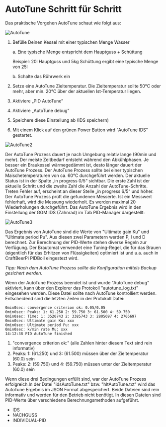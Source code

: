 # AutoTune Schritt für Schritt

Das praktische Vorgehen AutoTune schaut wie folgt aus:

![AutoTune](../docs/img/IDS-AutoTune.jpg)

1. Befülle Deinen Kessel mit einer typischen Menge Wasser

    a. Eine typische Menge entspricht dem Hauptguss + Schüttung

    Beispiel: 20l Hauptguss und 5kg Schüttung ergibt eine typische Menge von 25l

    b. Schalte das Rührwerk ein
2. Setze eine AutoTune Zieltemperatur. Die Zieltemperatur sollte 50°C oder mehr, aber min. 20°C über der aktuellen Ist-Temperatur liegen.
3. Aktiviere „PID AutoTune“
4. Aktiviere „AutoTune debug“
5. Speichere diese Einstellung ab (IDS speichern)
6. Mit einem Klick auf den grünen Power Button wird "AutoTune IDS" gestartet.

![AutoTune2](../docs/img/IDS-AutoTune-start.jpg)

Der AutoTune Prozess dauert je nach Umgebung relativ lange (90min und mehr). Der meiste Zeitbedarf entsteht während den Abkühlphasen. Je besser ein Braukessel wärmegedämmt ist, desto länger dauert der AutoTune Prozess. Der AutoTune Prozess sollte bei einer typischen Maischetemperaturen von ca. 60°C durchgeführt werden. Der aktuelle Status ist in der Spalte „in progress 0/5“ sichtbar. Die erste Zahl ist der aktuelle Schritt und die zweite Zahl die Anzahl der AutoTune-Schritte. Treten Fehler auf, erscheint an dieser Stelle „in progress 6/5“ und höher. Der AutoTune Prozess prüft die gefundenen Messerte. Ist ein Messwert fehlerhaft, wird die Messung wiederholt. Es werden maximal 20 Wiederholungen durchgeführt. Das AutoTune Ergebnis wird in den Einstellung der GGM IDS (Zahnrad) im Tab PID-Manager dargestellt:

![AutoTune3](../docs/img/IDS-AutoTune-erg.jpg)

Das Ergebnis von AutoTune sind die Werte von "Ultimate gain Ku" und "Ultimate period Pu". Aus diesen zwei Parametern werden P, I und D berechnet. Zur Berechnung der PID-Werte stehen diverse Regeln zur Verfügung. Der Brautomat verwendet eine Tuning-Regel, die für das Brauen (eigentlich für das Erhitzen von Flüssigkeiten) optimiert ist und u.a. auch in CraftBeerPi PIDBoil eingestezt wird.

_Tipp: Nach dem AutoTune Prozess sollte die Konfiguration mittels Backup gesichert werden._

Wenn der AutoTune Prozess beendet ist und wurde "AutoTune debug" aktiviert, kann über den Explorer das Protokoll "autotune\_log.txt" eingesehen werden. Diese Datei sollte nach AutoTune kontrolliert werden. Entscheidend sind die letzten Zeilen in der Protokoll Datei:

```text
0min0sec: convergence criterion ok: 0.05/0.05
0min0sec: Peaks: 1: 61.250 2: 59.750 3: 61.500 4: 59.750
0min0sec: Time: 1: 3520743 2: 3385743 3: 2805697 4: 2705697
0min0sec: Ultimate gain Ku: xxx
0min0sec: Ultimate period Pu: xxx
0min0sec: k/min rate Mu: xxx
14:12:38 PID AutoTune finished
```

1. "convergence criterion ok:" (alle Zahlen hinter diesem Text sind rein informativ)
2. Peaks: 1: (61.250) und 3: (61.500) müssen über der Zieltemperatur (60.0) sein
3. Peaks: 2: (59.750) und 4: (59.750) müssen unter der Zieltemperatur (60.0) sein

Wenn diese drei Bedingungen erfüllt sind, war der AutoTune Prozess erfolgreich.In der Datei "idsAutoTune.txt" bzw. "hltAutoTune.txt" wird das AutoTune Ergebnis im JSON Format abgespeichert. Beide Dateien sind rein informativ und werden für den Betrieb nicht benötigt. In diesen Dateien sind PID-Werte über verschiedene Berechnungsmethoden aufgeführt.

* IDS
* NACHGUSS
* INDIVIDUAL-PID
